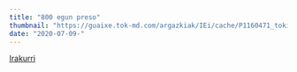 ```yaml
---
title: "800 egun preso"
thumbnail: "https://guaixe.tok-md.com/argazkiak/IEi/cache/P1160471_tokikom_735x413.JPG"
date: "2020-07-09-"
---
```

[Irakurri](https://guaixe.eus/altsasu/1594273859976-800-egun-preso)
